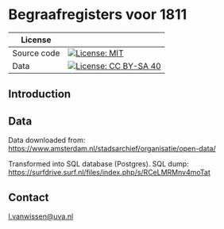 # Begraafregisters voor 1811

| License     |                                                                                                                                                 |
| ----------- | ----------------------------------------------------------------------------------------------------------------------------------------------- |
| Source code | [![License: MIT](https://img.shields.io/badge/License-MIT-yellow.svg)](https://opensource.org/licenses/MIT)                                     |
| Data        | [![License: CC BY-SA 40](https://img.shields.io/badge/License-CC%20BY--SA%204.0-lightgrey.svg)](https://creativecommons.org/licenses/by-sa/40/) |


## Introduction

## Data

Data downloaded from: https://www.amsterdam.nl/stadsarchief/organisatie/open-data/

Transformed into SQL database (Postgres). SQL dump: https://surfdrive.surf.nl/files/index.php/s/RCeLMRMnv4moTat

## Contact

[l.vanwissen@uva.nl](mailto:l.vanwissen@uva.nl)